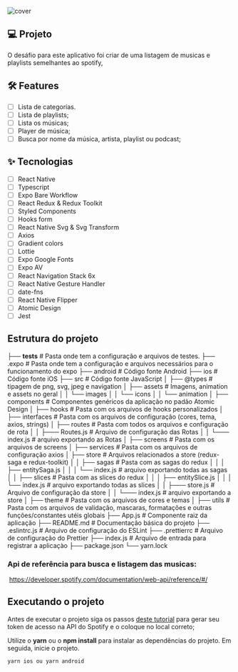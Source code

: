 

![cover](.github/cover.png?style=flat)


## 💻 Projeto
O desáfio para este aplicativo foi criar de uma listagem de musicas e playlists semelhantes ao spotify, 

## :hammer_and_wrench: Features 

-   [ ] Lista de categorias.
-   [ ] Lista de playlists;
-   [ ] Lista os músicas;
-   [ ] Player de música;
-   [ ] Busca por nome da música, artista, playlist ou podcast;

## ✨ Tecnologias

-   [ ] React Native
-   [ ] Typescript
-   [ ] Expo Bare Workflow
-   [ ] React Redux & Redux Toolkit
-   [ ] Styled Components
-   [ ] Hooks form
-   [ ] React Native Svg & Svg Transform
-   [ ] Axios
-   [ ] Gradient colors
-   [ ] Lottie 
-   [ ] Expo Google Fonts
-   [ ] Expo AV
-   [ ] React Navigation Stack 6x
-   [ ] React Native Gesture Handler
-   [ ] date-fns
-   [ ] React Native Flipper
-   [ ] Atomic Design
-   [ ] Jest

## Estrutura do projeto
├── __tests__ # Pasta onde tem a configuração e arquivos de testes.
├── .expo # Pasta onde tem a configuração e arquivos necessários para o funcionamento do expo
├── android # Código fonte Android
├── ios # Código fonte iOS
├── src # Código fonte JavaScript
│ 	├── @types # tipagem de png, svg, jpeg e navigation
│ 	├── assets # Imagens, animation e assets no geral
│ 	│ 	└── images
│ 	│ 	└── icons
│ 	│ 	└── animation
│ 	├── components # Componentes genéricos da aplicação no padão Atomic Design
│   ├── hooks # Pasta com os arquivos de hooks personalizados
│ 	├── interfaces # Pasta com os arquivos de configuração (cores, tema, axios, strings)
│ 	├── routes # Pasta com todos os arquivos e configuração de rota
│ 	│ 	├─── Routes.js # Arquivo de configuração das Rotas
│ 	│ 	└─── index.js  # arquivo exportando as Rotas
│ 	├── screens # Pasta com os arquivos de screens
│ 	├── services # Pasta com os arquivos de configuração axios
│ 	├── store # Arquivos relacionados a store (redux-saga e redux-toolkit)
│ 	│ 	├── sagas # Pasta com as sagas do redux
│ 	│ 	│  	├── entitySaga.js
│ 	│ 	│  	└── index.js # arquivo exportando todas as sagas
│ 	│ 	├── slices # Pasta com as slices do redux
│ 	│ 	│  	├── entitySlice.js
│ 	│ 	│  	└── index.js  # arquivo exportando todas as slices
│ 	│ 	├─── store.js # Arquivo de configuração da store
│ 	│ 	└─── index.js  # arquivo exportando a store
│ 	├── theme # Pasta com os arquivos de cores e temas
│ 	├── utils # Pasta com os arquivos de validação, mascaras, formatações e outras funções/constantes utéis globais
├── App.js # Componente raiz da aplicação
├── README.md # Documentação básica do projeto
├── .eslintrc.js # Arquivo de configuração do ESLint
├── .prettierrc # Arquivo de configuração do Prettier
├── index.js # Arquivo de entrada para registrar a aplicaçào
├── package.json
└── yarn.lock

###  Api de referência para busca e listagem das musicas:
​
https://developer.spotify.com/documentation/web-api/reference/#/

## Executando o projeto
Antes de executar o projeto siga os passos [deste tutorial](https://developer.spotify.com/documentation/web-api/quick-start/) para gerar seu token de acesso na API do Spotify e o coloque no local correto;

Utilize o **yarn** ou o **npm install** para instalar as dependências do projeto.
Em seguida, inicie o projeto.

```cl
yarn ios ou yarn android
```
